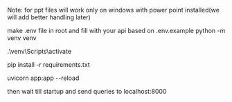 Note: for ppt files will work only on windows with power point installed(we will add better handling later)

make .env file in root and fill with your api based on .env.example
python -m venv venv

.\venv\Scripts\activate

pip install -r requirements.txt

uvicorn app:app --reload

then wait till startup and send queries to localhost:8000
